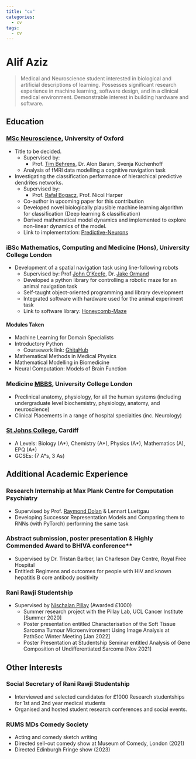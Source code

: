 ```yaml
---
title: "cv"
categories:
  - cv
tags:
  - cv
---
```


# Alif Aziz
> Medical and Neuroscience student interested in biological and artificial descriptions of learning. Possesses significant research experience in machine learning, software design, and in a clinical medical environment. Demonstrable interest in building hardware and software.


## Education

### [MSc Neuroscience](https://www.ox.ac.uk/admissions/graduate/courses/msc-neuroscience), University of Oxford
- Title to be decided.
  - Supervised by: 
    - Prof. [Tim Behrens](https://www.ndcn.ox.ac.uk/team/timothy-behrens), Dr. Alon Baram, Svenja Küchenhoff
  - Analysis of fMRI data modelling a cognitive navigation task
- Investigating the classification performance of hierarchical predictive dendrites networks.
  - Supervised by: 
    - Prof. [Rafal Bogacz](https://www.mrcbndu.ox.ac.uk/people/prof-rafal-bogacz), Prof. Nicol Harper
  - Co-author in upcoming paper for this contribution
  - Developed novel biologically plausible machine learning algorithm for classification (Deep learning & classification)
  - Derived mathematical model dynamics and implemented to explore non-linear dynamics of the model.
  - Link to implementation: [Predictive-Neurons](https://github.com/alifuaziz/Predictive-Neurons)

### iBSc Mathematics, Computing and Medicine (Hons), University College London
- Development of a spatial navigation task using line-following robots
  - Supervised by: Prof [John O’Keefe](https://www.ucl.ac.uk/biosciences/people/john-m-okeefe), Dr. [Jake Ormand](https://www.sainsburywellcome.org/web/people/jake-ormond)
  - Developed a python library for controlling a robotic maze for an animal navigation task
  - Self-taught object-oriented programming and library development
  - Integrated software with hardware used for the animal experiment task
  - Link to software library: [Honeycomb-Maze](https://github.com/alifuaziz/Honeycomb-Maze)

#### Modules Taken
- Machine Learning for Domain Specialists
- Introductory Python 
  - Coursework link: [GhitaHub](https://github.com/Sam-Fin/GhitaHub)
- Mathematical Methods in Medical Physics
- Mathematical Modelling in Biomedicine
- Neural Computation: Models of Brain Function

### Medicine [MBBS](https://www.ucl.ac.uk/prospective-students/undergraduate/degrees/medicine-mbbs-bsc), University College London
- Preclinical anatomy, physiology, for all the human systems (including undergraduate level biochemistry, physiology, anatomy, and neuroscience)
- Clinical Placements in a range of hospital specialties (inc. Neurology)

### [St Johns College](https://www.stjohnscollegecardiff.com), Cardiff
- A Levels: Biology (A*), Chemistry (A*), Physics (A*), Mathematics (A), EPQ (A*)
- GCSEs: (7 A*s, 3 As)

## Additional Academic Experience

### Research Internship at Max Plank Centre for Computation Psychiatry
- Supervised by Prof. [Raymond Dolan](https://scholar.google.co.uk/citations?user=RP8YtJgAAAAJ&hl=en) & Lennart Luettgau
- Developing Successor Representation Models and Comparing them to RNNs (with PyTorch) performing the same task

### Abstract submission, poster presentation & Highly Commended Award to BHIVA conference**
- Supervised by Dr. Tristan Barber, Ian Charleson Day Centre, Royal Free Hospital
- Entitled: Regimens and outcomes for people with HIV and known hepatitis B core antibody positivity
### Rani Rawji Studentship
- Supervised by [Nischalan Pillay](https://www.ucl.ac.uk/cancer/research/department-pathology/sarcoma-biology-and-genomics) (Awarded £1000)
  - Summer research project with the Pillay Lab, UCL Cancer Institute [Summer 2020]
  - Poster presentation entitled Characterisation of the Soft Tissue Sarcoma Tumour Microenvironment Using Image Analysis at PathSoc Winter Meeting [Jan 2022]
  - Poster Presentation at Studentship Seminar entitled Analysis of Gene Composition of Undifferentiated Sarcoma [Nov 2021]


<!-- 
## Employment

### Research Assistant 
- Department of Experimental Psychology, University of Oxford
- Supervised by Dr [Thomas Akam](https://www.psy.ox.ac.uk/people/thomas-akam)

 -->

<!-- Teaching Experience -->


## Other Interests

### Social Secretary of Rani Rawji Studentship
- Interviewed and selected candidates for £1000 Research studentships for 1st and 2nd year medical students
- Organised and hosted student research conferences and social events.

### RUMS MDs Comedy Society
- Acting and comedy sketch writing
- Directed sell-out comedy show at Museum of Comedy, London (2021)
- Directed Edinburgh Fringe show (2023)

<!-- ### F1 in Schools, National Competition Winners (2015, 2016)
- 3D Modelling (Autodesk Fusion 360) and Fluid dynamics simulation (Autodesk CFD)
- Manufacturing and production of model car (3D printing and CAD) -->
